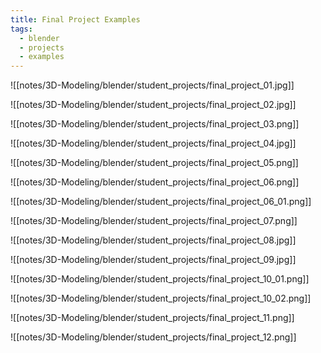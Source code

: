 ```yaml
---
title: Final Project Examples
tags:
  - blender
  - projects
  - examples
---
```

![[notes/3D-Modeling/blender/student_projects/final_project_01.jpg]]

![[notes/3D-Modeling/blender/student_projects/final_project_02.jpg]]

![[notes/3D-Modeling/blender/student_projects/final_project_03.png]]

![[notes/3D-Modeling/blender/student_projects/final_project_04.jpg]]

![[notes/3D-Modeling/blender/student_projects/final_project_05.png]]

![[notes/3D-Modeling/blender/student_projects/final_project_06.png]]

![[notes/3D-Modeling/blender/student_projects/final_project_06_01.png]]

![[notes/3D-Modeling/blender/student_projects/final_project_07.png]]

![[notes/3D-Modeling/blender/student_projects/final_project_08.jpg]]

![[notes/3D-Modeling/blender/student_projects/final_project_09.jpg]]

![[notes/3D-Modeling/blender/student_projects/final_project_10_01.png]]

![[notes/3D-Modeling/blender/student_projects/final_project_10_02.png]]

![[notes/3D-Modeling/blender/student_projects/final_project_11.png]]

![[notes/3D-Modeling/blender/student_projects/final_project_12.png]]

